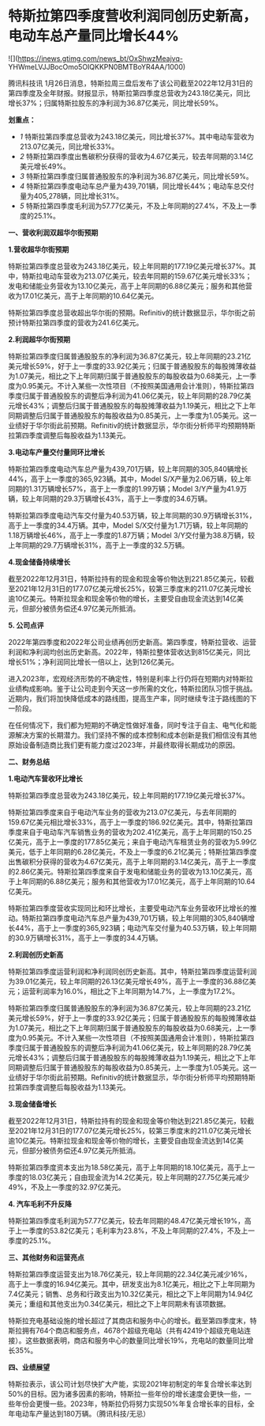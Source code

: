 # 特斯拉第四季度营收利润同创历史新高，电动车总产量同比增长44%

![](https://inews.gtimg.com/news_bt/OxShwzMeajvq-
YHWmeLVJJBocOmo5OIQKKPN0BMTBoYR4AA/1000)

腾讯科技讯
1月26日消息，特斯拉周三盘后发布了该公司截至2022年12月31日的第四季度及全年财报。财报显示，特斯拉第四季度总营收为243.18亿美元，同比增长37%；归属特斯拉股东的净利润为36.87亿美元，同比增长59%。

**划重点：**

  * _1_ 特斯拉第四季度总营收为243.18亿美元，同比增长37%。其中电动车营收为213.07亿美元，同比增长33%。
  * _2_ 特斯拉第四季度出售碳积分获得的营收为4.67亿美元，较去年同期的3.14亿美元增长49%。
  * _3_ 特斯拉第四季度归属普通股股东的净利润为36.87亿美元，同比增长59%。
  * _4_ 特斯拉第四季度电动车总产量为439,701辆，同比增长44%；电动车总交付量为405,278辆，同比增长31%。
  * _5_ 特斯拉第四季度毛利润为57.77亿美元，不及上年同期的27.4%，不及上一季度的25.1%。

**一、营收利润双超华尔街预期**

**1.营收超华尔街预期**

特斯拉第四季度总营收为243.18亿美元，较上年同期的177.19亿美元增长37%。其中，特斯拉电动车营收为213.07亿美元，较去年同期的159.67亿美元增长33%；发电和储能业务营收为13.10亿美元，高于上年同期的6.88亿美元；服务和其他营收为17.01亿美元，高于上年同期的10.64亿美元。

特斯拉第四季度总营收超出华尔街的预期。Refinitiv的统计数据显示，华尔街之前预计特斯拉第四季度的营收为241.6亿美元。

**2.利润超华尔街预期**

特斯拉第四季度归属普通股股东的净利润为36.87亿美元，较上年同期的23.21亿美元增长59%，好于上一季度的33.92亿美元；归属于普通股股东的每股摊薄收益为1.07美元，相比之下上年同期归属于普通股股东的每股收益为0.68美元，上一季度为0.95美元。不计入某些一次性项目（不按照美国通用会计准则），特斯拉第四季度归属于普通股股东的调整后净利润为41.06亿美元，较上年同期的28.79亿美元增长43%；调整后归属于普通股股东的每股摊薄收益为1.19美元，相比之下上年同期调整后归属于普通股股东的每股收益为0.85美元，上一季度为1.05美元。这一业绩好于华尔街此前预期。Refinitiv的统计数据显示，华尔街分析师平均预期特斯拉第四季度调整后每股收益为1.13美元。

**3.电动车产量交付量同环比增长**

特斯拉第四季度电动汽车总产量为439,701万辆，较上年同期的305,840辆增长44%，高于上一季度的365,923辆。其中，Model
S/X产量为2.06万辆，较上年同期的1.31万辆增长57%，高于上一季度的1.99万辆；Model
3/Y产量为41.9万辆，较上年同期的29.3万辆增长43%，高于上一季度的34.6万辆。

特斯拉第四季度电动汽车交付量为40.53万辆，较上年同期的30.9万辆增长31%，高于上一季度的34.4万辆。其中，Model
S/X交付量为1.71万辆，较上年同期的1.18万辆增长46%，高于上一季度的1.87万辆；Model
3/Y交付量为38.8万辆，较上年同期的29.7万辆增长31%，高于上一季度的32.5万辆。

**4.现金储备持续增长**

截至2022年12月31日，特斯拉持有的现金和现金等价物达到221.85亿美元，较截至2021年12月31日的177.07亿美元增长25%，较第三季度末的211.07亿美元增长逾10亿美元。特斯拉现金和现金等价物的增长，主要受自由现金流达到14亿美元，但部分被债务偿还4.97亿美元所抵消。

**5\. 公司点评**

2022年第四季度和2022年公司业绩再创历史新高。第四季度，特斯拉营收、运营利润和净利润均创出历史新高。2022年，特斯拉整体营收达到815亿美元，同比增长51%；净利润同比增长一倍以上，达到126亿美元。

进入2023年，宏观经济形势的不确定性，特别是利率上行仍将在短期内对特斯拉业绩构成影响。鉴于让公司走到今天这一步所需的文化，特斯拉团队习惯于挑战。近期内，我们将加快降低成本的路线图，提高生产率，同时继续专注于路线图的下一阶段。

在任何情况下，我们都为短期的不确定性做好准备，同时专注于自主、电气化和能源解决方案的长期潜力。我们坚持不懈的成本控制和成本创新是我们相信没有其他原始设备制造商比我们更有能力度过2023年，并最终取得长期成功的原因。

**二、财务总结**

**1.电动汽车营收环比增长**

特斯拉第四季度总营收为243.18亿美元，较上年同期的177.19亿美元增长37%。

特斯拉第四季度来自于电动汽车业务的营收为213.07亿美元，与去年同期的159.67亿美元相比增长33%，高于上一季度的186.92亿美元。其中，特斯拉第四季度来自于电动车汽车销售业务的营收为202.41亿美元，高于上年同期的150.25亿美元，高于上一季度的177.85亿美元；来自于电动汽车租赁业务的营收为5.99亿美元，低于上年同期的6.28亿美元，不及上一季度的6.21亿美元；特斯拉第四季度出售碳积分获得的营收为4.67亿美元，高于上年同期的3.14亿美元，高于上一季度的2.86亿美元。特斯拉第四季度来自于发电和储能业务的营收为13.10亿美元，高于上年同期的6.88亿美元；服务和其他营收为17.01亿美元，高于上年同期的10.64亿美元。

特斯拉第四季度营收实现同比和环比增长，主要受电动汽车业务营收环比增长的推动。特斯拉第四季度电动汽车总产量为439,701万辆，较上年同期的305,840辆增长44%，高于上一季度的365,923辆；电动汽车交付量为40.53万辆，较上年同期的30.9万辆增长31%，高于上一季度的34.4万辆。

**2.利润创历史新高**

特斯拉第四季度运营利润和净利润同创历史新高。其中，特斯拉第四季度运营利润为39.01亿美元，较上年同期的26.13亿美元增长49%，高于上一季度的36.88亿美元；运营利润率为16.0%，相比之下上年同期为14.7%，上一季度为17.2%。

特斯拉第四季度归属普通股股东的净利润为36.87亿美元，较上年同期的23.21亿美元增长59%，好于上一季度的33.92亿美元；归属于普通股股东的每股摊薄收益为1.07美元，相比之下上年同期归属于普通股股东的每股收益为0.68美元，上一季度为0.95美元。不计入某些一次性项目（不按照美国通用会计准则），特斯拉第四季度归属于普通股股东的调整后净利润为41.06亿美元，较上年同期的28.79亿美元增长43%；调整后归属于普通股股东的每股摊薄收益为1.19美元，相比之下上年同期调整后归属于普通股股东的每股收益为0.85美元，上一季度为1.05美元。这一业绩好于华尔街此前预期。Refinitiv的统计数据显示，华尔街分析师平均预期特斯拉第四季度调整后每股收益为1.13美元。

**3.现金储备增长**

截至2022年12月31日，特斯拉持有的现金和现金等价物达到221.85亿美元，较截至2021年12月31日的177.07亿美元增长25%，较第三季度末的211.07亿美元增长逾10亿美元。特斯拉现金和现金等价物的增长，主要受自由现金流达到14亿美元，但部分被债务偿还4.97亿美元所抵消。

特斯拉第四季度资本支出为18.58亿美元，高于上年同期的18.10亿美元，高于上一季度的18.03亿美元；自由现金流为14.2亿美元，较上年同期的27.75亿美元减少49%，不及上一季度的32.97亿美元。

**4\. 汽车毛利不升反降**

特斯拉第四季度毛利润为57.77亿美元，较去年同期的48.47亿美元增长19%，高于上一季度的53.82亿美元；毛利率为23.8%，不及上年同期的27.4%，不及上一季度的25.1%。

**三、其他财务和运营亮点**

特斯拉第四季度运营支出为18.76亿美元，较上年同期的22.34亿美元减少16%，高于上一季度的16.94亿美元。其中，研发支出为8.1亿美元，相比之下上年同期为7.4亿美元；销售、总务和行政支出为10.32亿美元，相比之下上年同期为14.94亿美元；重组和其他支出为0.34亿美元，相比之下上年同期未有该项数据。

特斯拉充电基础设施的增长超过了其商店和服务中心的增长。截至第四季度末，特斯拉拥有764个商店和服务点，4678个超级充电站（共有42419个超级充电站连接）。这些数据表明，商店和服务中心的数量同比增长19%，充电站的数量同比增长35%。

**四、业绩展望**

特斯拉表示，该公司计划尽快扩大产能，实现2021年初制定的年复合增长率达到50%的目标。因为诸多因素的影响，特斯拉一些年份的增长速度会更快一些，一些年份会更慢一些。2023年，特斯拉仍将努力实现50%年复合增长率的目标，全年电动车产量达到180万辆。（腾讯科技/无忌）

